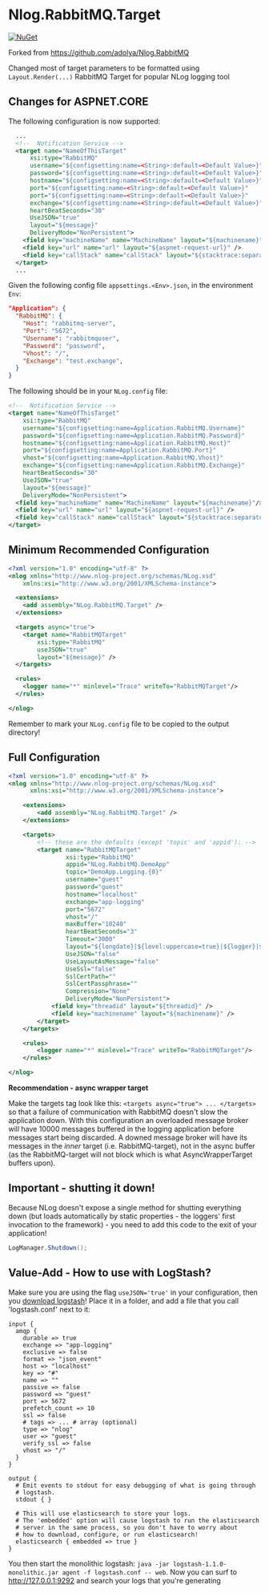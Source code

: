 # Nlog.RabbitMQ.Target

[![NuGet](https://img.shields.io/nuget/v/Nlog.RabbitMQ.Target.svg)](https://www.nuget.org/packages/Nlog.RabbitMQ.Target/)

Forked from https://github.com/adolya/Nlog.RabbitMQ

Changed most of target parameters to be formatted using `Layout.Render(...)`
RabbitMQ Target for popular NLog logging tool

## Changes for ASPNET.CORE

The following configuration is now supported:

```xml
  ...
  <!--  Notification Service -->
  <target name="NameOfThisTarget"
      xsi:type="RabbitMQ"
      username="${configsetting:name=<String>:default=<Default Value>}"
      password="${configsetting:name=<String>:default=<Default Value>}"
      hostname="${configsetting:name=<String>:default=<Default Value>}"
      port="${configsetting:name=<String>:default=<Default Value>}"
      port="${configsetting:name=<String>:default=<Default Value>}"
      exchange="${configsetting:name=<String>:default=<Default Value>}"
      heartBeatSeconds="30"
      UseJSON="true"
      layout="${message}"
      DeliveryMode="NonPersistent">
    <field key="machineName" name="MachineName" layout="${machinename}"/>
    <field key="url" name="url" layout="${aspnet-request-url}" />
    <field key="callStack" name="callStack" layout="${stacktrace:separator=&#13;&#10;}" />
  </target>
  ...
```

Given the following config file `appsettings.<Env>.json`, in the environment `Env`:

```json
"Application": {
  "RabbitMQ": {
    "Host": "rabbitmq-server",
    "Port": "5672",
    "Username": "rabbitmquser",
    "Password": "password",
    "Vhost": "/",
    "Exchange": "test.exchange",
  }
}
```

The following should be in your `NLog.config` file:

```xml
<!--  Notification Service -->
<target name="NameOfThisTarget"
    xsi:type="RabbitMQ"
    username="${configsetting:name=Application.RabbitMQ.Username}"
    password="${configsetting:name=Application.RabbitMQ.Password}"
    hostname="${configsetting:name=Application.RabbitMQ.Host}"
    port="${configsetting:name=Application.RabbitMQ.Port}"
    vhost="${configsetting:name=Application.RabbitMQ.Vhost}"
    exchange="${configsetting:name=Application.RabbitMQ.Exchange}"
    heartBeatSeconds="30"
    UseJSON="true"
    layout="${message}"
    DeliveryMode="NonPersistent">
  <field key="machineName" name="MachineName" layout="${machinename}"/>
  <field key="url" name="url" layout="${aspnet-request-url}" />
  <field key="callStack" name="callStack" layout="${stacktrace:separator=&#13;&#10;}" />
</target>
```

## Minimum Recommended Configuration

```xml
<?xml version="1.0" encoding="utf-8" ?>
<nlog xmlns="http://www.nlog-project.org/schemas/NLog.xsd"
    xmlns:xsi="http://www.w3.org/2001/XMLSchema-instance">

  <extensions>
    <add assembly="NLog.RabbitMQ.Target" />
  </extensions>

  <targets async="true">
    <target name="RabbitMQTarget"
        xsi:type="RabbitMQ"
        useJSON="true"
        layout="${message}" />
  </targets>

  <rules>
    <logger name="*" minlevel="Trace" writeTo="RabbitMQTarget"/>
  </rules>

</nlog>
```

Remember to mark your `NLog.config` file to be copied to the output directory!

## Full Configuration

```xml
<?xml version="1.0" encoding="utf-8" ?>
<nlog xmlns="http://www.nlog-project.org/schemas/NLog.xsd"
      xmlns:xsi="http://www.w3.org/2001/XMLSchema-instance">

	<extensions>
		<add assembly="NLog.RabbitMQ.Target" />
	</extensions>

	<targets>
		<!-- these are the defaults (except 'topic' and 'appid'): -->
		<target name="RabbitMQTarget"
				xsi:type="RabbitMQ"
				appid="NLog.RabbitMQ.DemoApp"
				topic="DemoApp.Logging.{0}"
				username="guest" 
				password="guest" 
				hostname="localhost" 
				exchange="app-logging"
				port="5672"
				vhost="/"
				maxBuffer="10240"
				heartBeatSeconds="3"
				Timeout="3000"
				layout="${longdate}|${level:uppercase=true}|${logger}|${message}"
				UseJSON="false"
				UseLayoutAsMessage="false"
				UseSsl="false"
				SslCertPath=""
				SslCertPassphrase=""
				Compression="None"
				DeliveryMode="NonPersistent">
			<field key="threadid" layout="${threadid}" />
			<field key="machinename" layout="${machinename}" />
		</target>
	</targets>

	<rules>
		<logger name="*" minlevel="Trace" writeTo="RabbitMQTarget"/>
	</rules>

</nlog>
```

**Recommendation - async wrapper target**

Make the targets tag look like this: `<targets async="true"> ... </targets>` so that
a failure of communication with RabbitMQ doesn't slow the application down. With this configuration
an overloaded message broker will have 10000 messages buffered in the logging application
before messages start being discarded. A downed message broker will have its messages
in the *inner* target (i.e. RabbitMQ-target), not in the async buffer (as the RabbitMQ-target
will not block which is what AsyncWrapperTarget buffers upon).

## Important - shutting it down!

Because NLog doesn't expose a single method for shutting everything down (but loads automatically by static properties - the loggers' first invocation to the framework) - you need to add this code to the exit of your application!

```csharp
LogManager.Shutdown();
```

## Value-Add - How to use with LogStash?

Make sure you are using the flag `useJSON='true'` in your configuration, then you [download logstash](http://logstash.net/)! Place it in a folder, and add a file that you call 'logstash.conf' next to it:

```
input {
  amqp {
    durable => true
    exchange => "app-logging"
    exclusive => false
    format => "json_event"
    host => "localhost"
    key => "#"
    name => ""
    passive => false
    password => "guest"
    port => 5672
    prefetch_count => 10
    ssl => false
    # tags => ... # array (optional)
    type => "nlog"
    user => "guest"
    verify_ssl => false
    vhost => "/"
  }
}

output {
  # Emit events to stdout for easy debugging of what is going through
  # logstash.
  stdout { }

  # This will use elasticsearch to store your logs.
  # The 'embedded' option will cause logstash to run the elasticsearch
  # server in the same process, so you don't have to worry about
  # how to download, configure, or run elasticsearch!
  elasticsearch { embedded => true }
}
```

You then start the monolithic logstash: `java -jar logstash-1.1.0-monolithic.jar agent -f logstash.conf -- web`.
Now you can surf to http://127.0.0.1:9292 and search your logs that you're generating